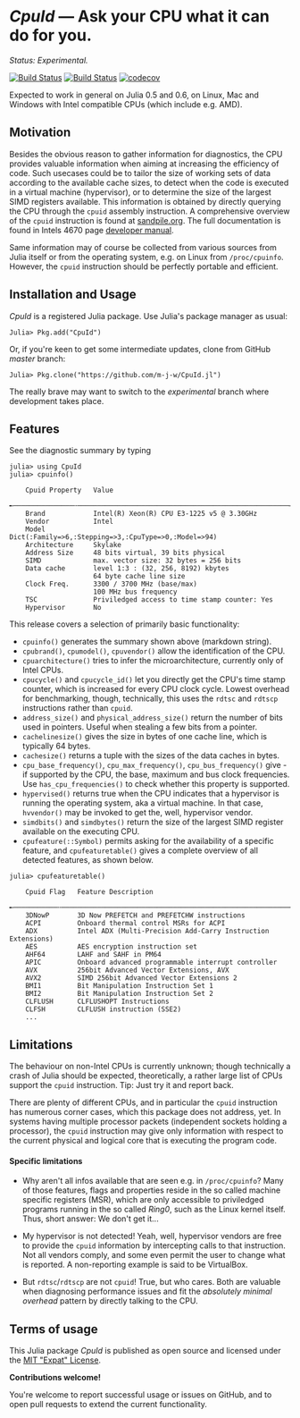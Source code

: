 # *CpuId* — Ask your CPU what it can do for you.

_Status: Experimental._

[![Build Status](https://travis-ci.org/m-j-w/CpuId.jl.svg?branch=master)](https://travis-ci.org/m-j-w/CpuId.jl)
[![Build Status](https://ci.appveyor.com/api/projects/status/q34wl2a441dy87gy?svg=true)](https://ci.appveyor.com/project/m-j-w/cpuid-jl)
[![codecov](https://codecov.io/gh/m-j-w/CpuId.jl/branch/master/graph/badge.svg)](https://codecov.io/gh/m-j-w/CpuId.jl)

Expected to work in general on Julia 0.5 and 0.6, on Linux, Mac and Windows
with Intel compatible CPUs (which include e.g. AMD).


## Motivation

Besides the obvious reason to gather information for diagnostics, the CPU
provides valuable information when aiming at increasing the efficiency of code.
Such usecases could be to tailor the size of working sets of data according to
the available cache sizes, to detect when the code is executed in a virtual
machine (hypervisor), or to determine the size of the largest SIMD registers
available.  This information is obtained by directly querying the CPU through
the `cpuid` assembly instruction.  A comprehensive overview of the `cpuid`
instruction is found at [sandpile.org](http://www.sandpile.org/x86/cpuid.htm).
The full documentation is found in Intels 4670 page [developer manual](
http://www.intel.com/content/www/us/en/architecture-and-technology/64-ia-32-architectures-software-developer-manual-325462.html).

Same information may of course be collected from various sources from Julia
itself or from the operating system, e.g. on Linux from `/proc/cpuinfo`.
However, the `cpuid` instruction should be perfectly portable and efficient.


## Installation and Usage

*CpuId* is a registered Julia package. Use Julia's package manager as usual:

    Julia> Pkg.add("CpuId")

Or, if you're keen to get some intermediate updates, clone from GitHub *master*
branch:

    Julia> Pkg.clone("https://github.com/m-j-w/CpuId.jl")

The really brave may want to switch to the *experimental* branch where
development takes place.


## Features

See the diagnostic summary by typing

```
julia> using CpuId
julia> cpuinfo()

    Cpuid Property   Value
    ╾───────────────╌─────────────────────────────────────────────────────╼
    Brand            Intel(R) Xeon(R) CPU E3-1225 v5 @ 3.30GHz
    Vendor           Intel
    Model            Dict(:Family=>6,:Stepping=>3,:CpuType=>0,:Model=>94)
    Architecture     Skylake
    Address Size     48 bits virtual, 39 bits physical
    SIMD             max. vector size: 32 bytes = 256 bits
    Data cache       level 1:3 : (32, 256, 8192) kbytes
                     64 byte cache line size
    Clock Freq.      3300 / 3700 MHz (base/max)
                     100 MHz bus frequency
    TSC              Priviledged access to time stamp counter: Yes
    Hypervisor       No
```

This release covers a selection of primarily basic functionality:

 - `cpuinfo()` generates the summary shown above (markdown string).
 - `cpubrand()`, `cpumodel()`, `cpuvendor()` allow the identification of the
     CPU.
 - `cpuarchitecture()` tries to infer the microarchitecture, currently only of
     Intel CPUs.
 - `cpucycle()` and `cpucycle_id()` let you directly get the CPU's time stamp
     counter, which is increased for every CPU clock cycle. Lowest overhead for
     benchmarking, though, technically, this uses the `rdtsc` and `rdtscp`
     instructions rather than `cpuid`.
 - `address_size()` and `physical_address_size()` return the number of bits used
     in pointers.  Useful when stealing a few bits from a pointer.
 - `cachelinesize()` gives the size in bytes of one cache line, which is
     typically 64 bytes.
 - `cachesize()` returns a tuple with the sizes of the data caches in bytes.
 - `cpu_base_frequency()`, `cpu_max_frequency()`, `cpu_bus_frequency()` give -
     if supported by the CPU, the base, maximum and bus clock frequencies.
     Use `has_cpu_frequencies()` to check whether this property is supported.
 - `hypervised()` returns true when the CPU indicates that a hypervisor is
     running the operating system, aka a virtual machine.  In that case,
     `hvvendor()` may be invoked to get the, well, hypervisor vendor.
 - `simdbits()` and `simdbytes()` return the size of the largest SIMD register
     available on the executing CPU.
 - `cpufeature(::Symbol)` permits asking for the availability of a specific
     feature, and `cpufeaturetable()` gives a complete overview of all detected
     features, as shown below.

```
julia> cpufeaturetable()

    Cpuid Flag   Feature Description
    ╾───────────╌─────────────────────────────────────────────────────────────╼
    3DNowP       3D Now PREFETCH and PREFETCHW instructions
    ACPI         Onboard thermal control MSRs for ACPI
    ADX          Intel ADX (Multi-Precision Add-Carry Instruction Extensions)
    AES          AES encryption instruction set
    AHF64        LAHF and SAHF in PM64
    APIC         Onboard advanced programmable interrupt controller
    AVX          256bit Advanced Vector Extensions, AVX
    AVX2         SIMD 256bit Advanced Vector Extensions 2
    BMI1         Bit Manipulation Instruction Set 1
    BMI2         Bit Manipulation Instruction Set 2
    CLFLUSH      CLFLUSHOPT Instructions
    CLFSH        CLFLUSH instruction (SSE2)
    ...
```


## Limitations

The behaviour on non-Intel CPUs is currently unknown; though technically a crash
of Julia should be expected, theoretically, a rather large list of CPUs support
the `cpuid` instruction. Tip: Just try it and report back.

There are plenty of different CPUs, and in particular the `cpuid` instruction
has numerous corner cases, which this package does not address, yet.  In systems
having multiple processor packets (independent sockets holding a processor), the
`cpuid` instruction may give only information with respect to the current
physical and logical core that is executing the program code.

#### Specific limitations

- Why aren't all infos available that are seen e.g. in `/proc/cpuinfo`?
    Many of those features, flags and properties reside in the so called machine
    specific registers (MSR), which are only accessible to priviledged programs
    running in the so called *Ring0*, such as the Linux kernel itself. Thus,
    short answer: We don't get it...

- My hypervisor is not detected!
    Yeah, well, hypervisor vendors are free to provide the `cpuid` information
    by intercepting calls to that instruction.  Not all vendors comply, and some
    even permit the user to change what is reported.  A non-reporting example
    is said to be VirtualBox.

- But `rdtsc`/`rdtscp` are not `cpuid`!
    True, but who cares. Both are valuable when diagnosing performance issues
    and fit the *absolutely minimal overhead* pattern by directly talking to the
    CPU.


## Terms of usage

This Julia package *CpuId* is published as open source and licensed under the
[MIT "Expat" License](./LICENSE.md).


**Contributions welcome!**

You're welcome to report successful usage or issues on GitHub, and to open pull
requests to extend the current functionality.

